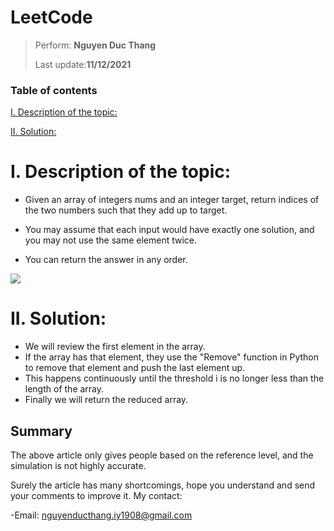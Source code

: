 # LeetCode
> 
> Perform: **Nguyen Duc Thang**
> 
> Last update:**11/12/2021**
### Table of contents

[I. Description of the topic:](#I)  

[II. Solution:](#II) 

<a name = "I"></a>

# I. Description of the topic:
- Given an array of integers nums and an integer target, return indices of the two numbers such that they add up to target.

- You may assume that each input would have exactly one solution, and you may not use the same element twice.

- You can return the answer in any order.

<img src="Screenshot from 2021-11-09 17-33-15.png">

<a name = "II"></a>

# II. Solution:
- We will review the first element in the array.
- If the array has that element, they use the "Remove" function in Python to remove that element and push the last element up.
- This happens continuously until the threshold i is no longer less than the length of the array.
- Finally we will return the reduced array.
## Summary
The above article only gives people based on the reference level, and the simulation is not highly accurate.

Surely the article has many shortcomings, hope you understand and send your comments to improve it.
My contact:

-Email: nguyenducthang.iy1908@gmail.com